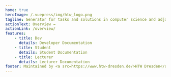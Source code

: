 ```yaml
---
home: true
heroImage: /.vuepress/img/htw_logo.png
tagline: Generator for tasks and solutions in computer science and adjacent disciplines
actionText: Overview →
actionLink: /overview/
features:
    - title: Dev
      details: Developer Documentation
    - title: Student
      details: Student Documentation
    - title: Lecturer
      details: Lecturer Documentation
footer: Maintained by <a src=https://www.htw-dresden.de/>HTW Dresden</a>
---
```

